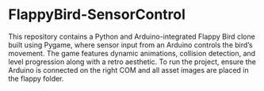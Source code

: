 # FlappyBird-SensorControl
This repository contains a Python and Arduino-integrated Flappy Bird clone built using Pygame, where sensor input from an Arduino controls the bird’s movement. The game features dynamic animations, collision detection, and level progression along with a retro aesthetic. To run the project, ensure the Arduino is connected on the right COM and all asset images are placed in the flappy folder.
